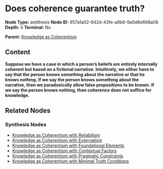 # Does coherence guarantee truth?

**Node Type:** antithesis
**Node ID:** 957a1a02-642d-43fe-a9b6-9a0d8e668a08
**Depth:** 4
**Terminal:** No

**Parent:** [Knowledge as Coherentism](knowledge-as-coherentism-synthesis-356ac2d3-6ca7-451e-a317-1b1d6efda777.md)

## Content

**Suppose we have a case in which a person’s beliefs are entirely internally coherent but based on a fictional narrative. Intuitively, we either have to say that the person knows something about the narrative or that he knows nothing. If we say the person knows something about the narrative, then we paradoxically allow false propositions to be known. If we say the person knows nothing, then coherence does not suffice for knowledge.**

## Related Nodes

### Synthesis Nodes

- [Knowledge as Coherentism with Reliabilism](knowledge-as-coherentism-with-reliabilism-synthesis-df9d92dd-1eb9-47e1-a707-de116dce949c.md)
- [Knowledge as Coherentism with Externalism](knowledge-as-coherentism-with-externalism-synthesis-d46012b9-bc02-455c-b536-f90529755b94.md)
- [Knowledge as Coherentism with Foundational Elements](knowledge-as-coherentism-with-foundational-elements-synthesis-047e7a47-a105-44e0-b8c9-95d4d9f4f137.md)
- [Knowledge as Coherentism with Contextual Factors](knowledge-as-coherentism-with-contextual-factors-synthesis-d64e33b9-236a-4c39-ba59-f2295e5b1807.md)
- [Knowledge as Coherentism with Pragmatic Constraints](knowledge-as-coherentism-with-pragmatic-constraints-synthesis-4d10c34f-b011-4398-aded-f28594d4719d.md)
- [Knowledge as Coherentism with Minimal Truth Conditions](knowledge-as-coherentism-with-minimal-truth-conditions-synthesis-77d7c328-32f7-466b-a3f4-f3041078af5f.md)
